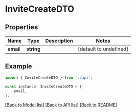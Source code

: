 # InviteCreateDTO


## Properties

Name | Type | Description | Notes
------------ | ------------- | ------------- | -------------
**email** | **string** |  | [default to undefined]

## Example

```typescript
import { InviteCreateDTO } from './api';

const instance: InviteCreateDTO = {
    email,
};
```

[[Back to Model list]](../README.md#documentation-for-models) [[Back to API list]](../README.md#documentation-for-api-endpoints) [[Back to README]](../README.md)
